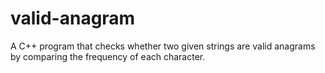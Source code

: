 # valid-anagram
A C++ program that checks whether two given strings are valid anagrams by comparing the frequency of each character.
